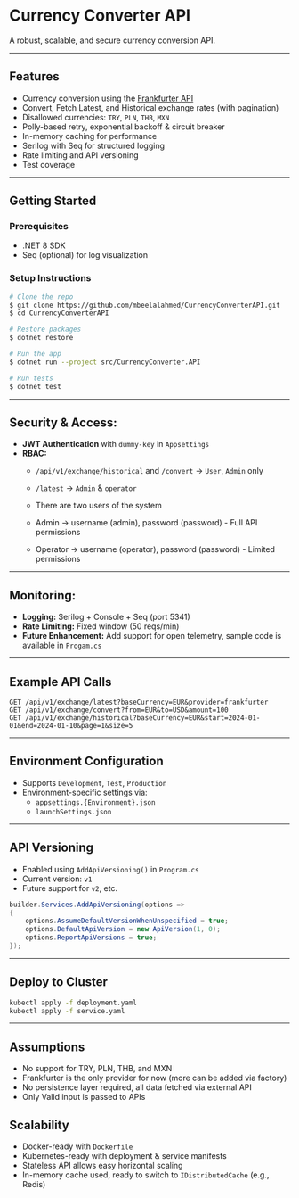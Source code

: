 ﻿# Currency Converter API
A robust, scalable, and secure currency conversion API.

---

## Features

- Currency conversion using the [Frankfurter API](https://www.frankfurter.app/)
- Convert, Fetch Latest, and Historical exchange rates (with pagination)
- Disallowed currencies: `TRY`, `PLN`, `THB`, `MXN`
- Polly-based retry, exponential backoff & circuit breaker
- In-memory caching for performance
- Serilog with Seq for structured logging
- Rate limiting and API versioning
- Test coverage

---

## Getting Started

### Prerequisites
- .NET 8 SDK
- Seq (optional) for log visualization

### Setup Instructions
```bash
# Clone the repo
$ git clone https://github.com/mbeelalahmed/CurrencyConverterAPI.git
$ cd CurrencyConverterAPI

# Restore packages
$ dotnet restore

# Run the app
$ dotnet run --project src/CurrencyConverter.API

# Run tests
$ dotnet test
```

---

## Security & Access:
- **JWT Authentication** with `dummy-key` in `Appsettings`
- **RBAC:**
  - `/api/v1/exchange/historical` and `/convert` → `User`, `Admin` only
  - `/latest` → `Admin` & `operator`

  - There are two users of the system
  - Admin -> username (admin), password (password) - Full API permissions           
  - Operator -> username (operator), password (password) - Limited permissions

---

## Monitoring:
- **Logging:** Serilog + Console + Seq (port 5341)
- **Rate Limiting:** Fixed window (50 reqs/min)
- **Future Enhancement:** Add support for open telemetry, sample code is available in ```Progam.cs```

---

## Example API Calls
```http
GET /api/v1/exchange/latest?baseCurrency=EUR&provider=frankfurter
GET /api/v1/exchange/convert?from=EUR&to=USD&amount=100
GET /api/v1/exchange/historical?baseCurrency=EUR&start=2024-01-01&end=2024-01-10&page=1&size=5
```

---

## Environment Configuration
- Supports `Development`, `Test`, `Production`
- Environment-specific settings via:
  - `appsettings.{Environment}.json`
  - `launchSettings.json`

---

## API Versioning
- Enabled using `AddApiVersioning()` in `Program.cs`
- Current version: `v1`
- Future support for `v2`, etc.

```csharp
builder.Services.AddApiVersioning(options =>
{
    options.AssumeDefaultVersionWhenUnspecified = true;
    options.DefaultApiVersion = new ApiVersion(1, 0);
    options.ReportApiVersions = true;
});
```

---

## Deploy to Cluster
```bash
kubectl apply -f deployment.yaml
kubectl apply -f service.yaml
```
---

## Assumptions
- No support for TRY, PLN, THB, and MXN
- Frankfurter is the only provider for now (more can be added via factory)
- No persistence layer required, all data fetched via external API
- Only Valid input is passed to APIs

## Scalability
- Docker-ready with `Dockerfile`
- Kubernetes-ready with deployment & service manifests
- Stateless API allows easy horizontal scaling
- In-memory cache used, ready to switch to `IDistributedCache` (e.g., Redis)
